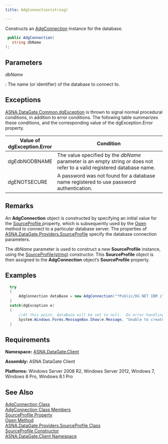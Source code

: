 ```yaml
---
title: AdgConnection(string)

---
```


Constructs an [AdgConnection](adg-connection-class.html) instance for the database.

```cs
 public AdgConnection(
   string dbName
);
```


## Parameters



 *dbName* 

: The name (or identifier) of the database to connect to.
					


## Exceptions

[ASNA.DataGate.Common.dgException](dgexception-class.html) is thrown to signal normal procedural conditions, in addition to error conditions. The following table summarizes these conditions, and the corresponding value of the dgException.Error property.
<br />



| Value of 							<br /> 							dgException.Error | Condition |
| ---- | ---- |
| dgEdbNODBNAME | The value specified by the *dbName* parameter is an empty string or does not refer to a valid registered database name. |
| dgENOTSECURE | A password was not found for a database name registered to use password authentication. |



## Remarks

An **AdgConnection** object is constructed by specifying an initial value for the [SourceProfile ](adg-connection-class-source-profile-property.html)property, which is subsequently used by the [ Open](adg-connection-class-open-method.html) method to connect to a particular database server. The properties of [ASNA.DataGate.Providers.SourceProfile](source-profile-class.html) specify the database connection parameters.

The *dbName* parameter is used to construct a new **SourceProfile** instance, using the [SourceProfile(string)](source-profile-class-source-profile-constructor2.html) constructor. This <span> **SourceProfile** </span> object is then assigned to the <span> **AdgConnection** </span> object’s **SourceProfile** property.
## Examples


```cs 
  try
  {
      AdgConnection dataBase = new AdgConnection("*Public/DG NET IBM i");
  }
  catch(dgException e)
  {
      //At this point, dataBase will be set to null.  Do error handling here.
      System.Windows.Forms.MessageBox.Show(e.Message, "Unable to create connection.");
  }
```

## Requirements

<span> **Namespace:** [ASNA.DataGate.Client](datagate-client-namespace.html) </span> 

<span> **Assembly:** ASNA DataGate Client</span> 

<span> **Platforms:** Windows Server 2008 R2, Windows Server 2012, Windows 7, Windows 8 Pro, Windows 8.1 Pro</span> 
## See Also


[AdgConnection Class](adg-connection-class.html)
      <br />
[AdgConnection Class Members](adg-connection-members.html)
      <br />
[SourceProfile Property](adg-connection-class-source-profile-property.html)
      <br />
[Open Method](adg-connection-class-open-method.html)
      <br />
[ASNA.DataGate.Providers.SourceProfile Class](source-profile-class.html)
      <br />
      [SourceProfile 
					Constructor](source-profile-class-source-profile-constructor2.html)
      <br />
[ASNA.DataGate.Client Namespace](datagate-client-namespace.html)

